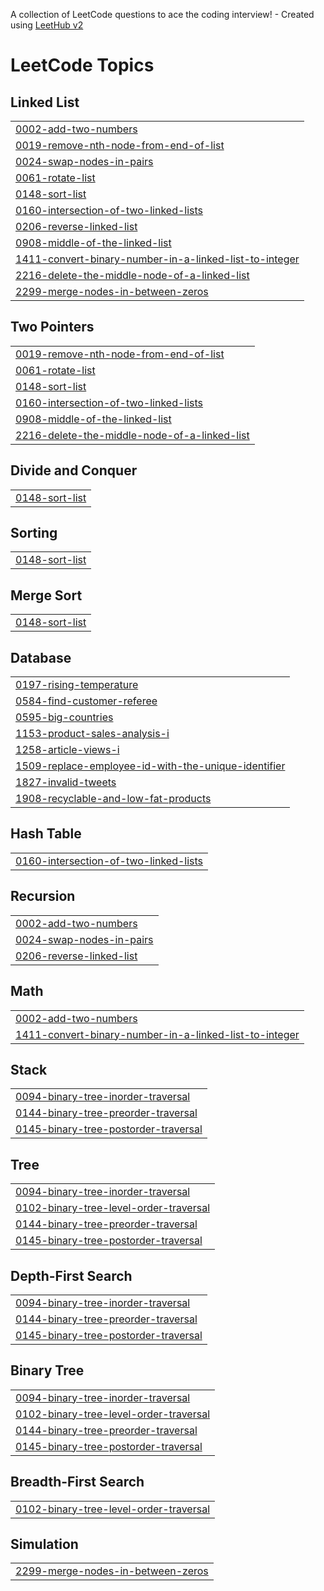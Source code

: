 A collection of LeetCode questions to ace the coding interview! - Created using [LeetHub v2](https://github.com/arunbhardwaj/LeetHub-2.0)
<!---LeetCode Topics Start-->
# LeetCode Topics
## Linked List
|  |
| ------- |
| [0002-add-two-numbers](https://github.com/KumarShivam1908/LeetCode/tree/master/0002-add-two-numbers) |
| [0019-remove-nth-node-from-end-of-list](https://github.com/KumarShivam1908/LeetCode/tree/master/0019-remove-nth-node-from-end-of-list) |
| [0024-swap-nodes-in-pairs](https://github.com/KumarShivam1908/LeetCode/tree/master/0024-swap-nodes-in-pairs) |
| [0061-rotate-list](https://github.com/KumarShivam1908/LeetCode/tree/master/0061-rotate-list) |
| [0148-sort-list](https://github.com/KumarShivam1908/LeetCode/tree/master/0148-sort-list) |
| [0160-intersection-of-two-linked-lists](https://github.com/KumarShivam1908/LeetCode/tree/master/0160-intersection-of-two-linked-lists) |
| [0206-reverse-linked-list](https://github.com/KumarShivam1908/LeetCode/tree/master/0206-reverse-linked-list) |
| [0908-middle-of-the-linked-list](https://github.com/KumarShivam1908/LeetCode/tree/master/0908-middle-of-the-linked-list) |
| [1411-convert-binary-number-in-a-linked-list-to-integer](https://github.com/KumarShivam1908/LeetCode/tree/master/1411-convert-binary-number-in-a-linked-list-to-integer) |
| [2216-delete-the-middle-node-of-a-linked-list](https://github.com/KumarShivam1908/LeetCode/tree/master/2216-delete-the-middle-node-of-a-linked-list) |
| [2299-merge-nodes-in-between-zeros](https://github.com/KumarShivam1908/LeetCode/tree/master/2299-merge-nodes-in-between-zeros) |
## Two Pointers
|  |
| ------- |
| [0019-remove-nth-node-from-end-of-list](https://github.com/KumarShivam1908/LeetCode/tree/master/0019-remove-nth-node-from-end-of-list) |
| [0061-rotate-list](https://github.com/KumarShivam1908/LeetCode/tree/master/0061-rotate-list) |
| [0148-sort-list](https://github.com/KumarShivam1908/LeetCode/tree/master/0148-sort-list) |
| [0160-intersection-of-two-linked-lists](https://github.com/KumarShivam1908/LeetCode/tree/master/0160-intersection-of-two-linked-lists) |
| [0908-middle-of-the-linked-list](https://github.com/KumarShivam1908/LeetCode/tree/master/0908-middle-of-the-linked-list) |
| [2216-delete-the-middle-node-of-a-linked-list](https://github.com/KumarShivam1908/LeetCode/tree/master/2216-delete-the-middle-node-of-a-linked-list) |
## Divide and Conquer
|  |
| ------- |
| [0148-sort-list](https://github.com/KumarShivam1908/LeetCode/tree/master/0148-sort-list) |
## Sorting
|  |
| ------- |
| [0148-sort-list](https://github.com/KumarShivam1908/LeetCode/tree/master/0148-sort-list) |
## Merge Sort
|  |
| ------- |
| [0148-sort-list](https://github.com/KumarShivam1908/LeetCode/tree/master/0148-sort-list) |
## Database
|  |
| ------- |
| [0197-rising-temperature](https://github.com/KumarShivam1908/LeetCode/tree/master/0197-rising-temperature) |
| [0584-find-customer-referee](https://github.com/KumarShivam1908/LeetCode/tree/master/0584-find-customer-referee) |
| [0595-big-countries](https://github.com/KumarShivam1908/LeetCode/tree/master/0595-big-countries) |
| [1153-product-sales-analysis-i](https://github.com/KumarShivam1908/LeetCode/tree/master/1153-product-sales-analysis-i) |
| [1258-article-views-i](https://github.com/KumarShivam1908/LeetCode/tree/master/1258-article-views-i) |
| [1509-replace-employee-id-with-the-unique-identifier](https://github.com/KumarShivam1908/LeetCode/tree/master/1509-replace-employee-id-with-the-unique-identifier) |
| [1827-invalid-tweets](https://github.com/KumarShivam1908/LeetCode/tree/master/1827-invalid-tweets) |
| [1908-recyclable-and-low-fat-products](https://github.com/KumarShivam1908/LeetCode/tree/master/1908-recyclable-and-low-fat-products) |
## Hash Table
|  |
| ------- |
| [0160-intersection-of-two-linked-lists](https://github.com/KumarShivam1908/LeetCode/tree/master/0160-intersection-of-two-linked-lists) |
## Recursion
|  |
| ------- |
| [0002-add-two-numbers](https://github.com/KumarShivam1908/LeetCode/tree/master/0002-add-two-numbers) |
| [0024-swap-nodes-in-pairs](https://github.com/KumarShivam1908/LeetCode/tree/master/0024-swap-nodes-in-pairs) |
| [0206-reverse-linked-list](https://github.com/KumarShivam1908/LeetCode/tree/master/0206-reverse-linked-list) |
## Math
|  |
| ------- |
| [0002-add-two-numbers](https://github.com/KumarShivam1908/LeetCode/tree/master/0002-add-two-numbers) |
| [1411-convert-binary-number-in-a-linked-list-to-integer](https://github.com/KumarShivam1908/LeetCode/tree/master/1411-convert-binary-number-in-a-linked-list-to-integer) |
## Stack
|  |
| ------- |
| [0094-binary-tree-inorder-traversal](https://github.com/KumarShivam1908/LeetCode/tree/master/0094-binary-tree-inorder-traversal) |
| [0144-binary-tree-preorder-traversal](https://github.com/KumarShivam1908/LeetCode/tree/master/0144-binary-tree-preorder-traversal) |
| [0145-binary-tree-postorder-traversal](https://github.com/KumarShivam1908/LeetCode/tree/master/0145-binary-tree-postorder-traversal) |
## Tree
|  |
| ------- |
| [0094-binary-tree-inorder-traversal](https://github.com/KumarShivam1908/LeetCode/tree/master/0094-binary-tree-inorder-traversal) |
| [0102-binary-tree-level-order-traversal](https://github.com/KumarShivam1908/LeetCode/tree/master/0102-binary-tree-level-order-traversal) |
| [0144-binary-tree-preorder-traversal](https://github.com/KumarShivam1908/LeetCode/tree/master/0144-binary-tree-preorder-traversal) |
| [0145-binary-tree-postorder-traversal](https://github.com/KumarShivam1908/LeetCode/tree/master/0145-binary-tree-postorder-traversal) |
## Depth-First Search
|  |
| ------- |
| [0094-binary-tree-inorder-traversal](https://github.com/KumarShivam1908/LeetCode/tree/master/0094-binary-tree-inorder-traversal) |
| [0144-binary-tree-preorder-traversal](https://github.com/KumarShivam1908/LeetCode/tree/master/0144-binary-tree-preorder-traversal) |
| [0145-binary-tree-postorder-traversal](https://github.com/KumarShivam1908/LeetCode/tree/master/0145-binary-tree-postorder-traversal) |
## Binary Tree
|  |
| ------- |
| [0094-binary-tree-inorder-traversal](https://github.com/KumarShivam1908/LeetCode/tree/master/0094-binary-tree-inorder-traversal) |
| [0102-binary-tree-level-order-traversal](https://github.com/KumarShivam1908/LeetCode/tree/master/0102-binary-tree-level-order-traversal) |
| [0144-binary-tree-preorder-traversal](https://github.com/KumarShivam1908/LeetCode/tree/master/0144-binary-tree-preorder-traversal) |
| [0145-binary-tree-postorder-traversal](https://github.com/KumarShivam1908/LeetCode/tree/master/0145-binary-tree-postorder-traversal) |
## Breadth-First Search
|  |
| ------- |
| [0102-binary-tree-level-order-traversal](https://github.com/KumarShivam1908/LeetCode/tree/master/0102-binary-tree-level-order-traversal) |
## Simulation
|  |
| ------- |
| [2299-merge-nodes-in-between-zeros](https://github.com/KumarShivam1908/LeetCode/tree/master/2299-merge-nodes-in-between-zeros) |
<!---LeetCode Topics End-->